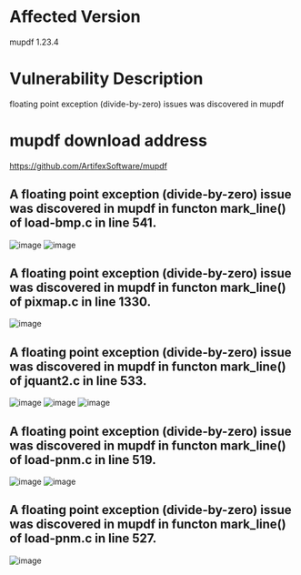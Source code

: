 # Affected Version
mupdf 1.23.4

# Vulnerability Description
floating point exception (divide-by-zero) issues was discovered in mupdf 

# mupdf download address
https://github.com/ArtifexSoftware/mupdf

## A floating point exception (divide-by-zero) issue was discovered in mupdf in functon mark_line() of load-bmp.c in line 541.

![image](https://github.com/dongyuma/sox-defects/assets/87286944/06cabb87-15d6-4396-97ce-06d93454cfeb)
![image](https://github.com/dongyuma/sox-defects/assets/87286944/726ff82c-1c59-452d-9495-25b25a8cfb43)

## A floating point exception (divide-by-zero) issue was discovered in mupdf in functon mark_line() of pixmap.c in line 1330.

![image](https://github.com/dongyuma/sox-defects/assets/87286944/5e18c772-474d-44e4-a53a-ed9980c6d3c0)

## A floating point exception (divide-by-zero) issue was discovered in mupdf in functon mark_line() of jquant2.c in line 533.

![image](https://github.com/dongyuma/sox-defects/assets/87286944/1a1c7bfd-059e-4e69-b044-9fed2de9d26d)
![image](https://github.com/dongyuma/sox-defects/assets/87286944/2beb34ce-37e2-43c0-8da5-0e52957e151a)
![image](https://github.com/dongyuma/sox-defects/assets/87286944/e7a27960-81c6-4334-846a-e4208fc6bbf9)

## A floating point exception (divide-by-zero) issue was discovered in mupdf in functon mark_line() of load-pnm.c in line 519.

![image](https://github.com/dongyuma/sox-defects/assets/87286944/ad8b0e05-a74c-4c8f-bdf9-718bf6607231)
![image](https://github.com/dongyuma/sox-defects/assets/87286944/c1e3c390-b523-4b36-bdb2-0c80dc377b07)

## A floating point exception (divide-by-zero) issue was discovered in mupdf in functon mark_line() of load-pnm.c in line 527.

![image](https://github.com/dongyuma/sox-defects/assets/87286944/ca9af87d-247e-4f4d-b451-6839a3bccf37)
